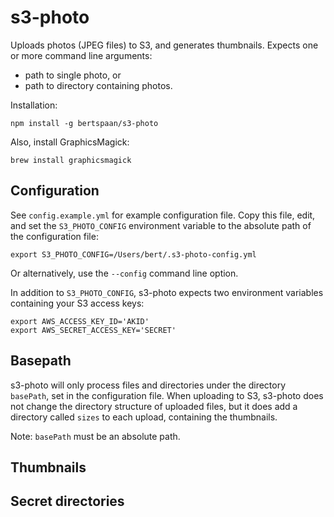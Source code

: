 # s3-photo

Uploads photos (JPEG files) to S3, and generates thumbnails. Expects one or more command line arguments:

- path to single photo, or
- path to directory containing photos.

Installation:

    npm install -g bertspaan/s3-photo

Also, install GraphicsMagick:

    brew install graphicsmagick

## Configuration

See `config.example.yml` for example configuration file. Copy this file, edit, and set the `S3_PHOTO_CONFIG` environment variable to the absolute path of the configuration file:

    export S3_PHOTO_CONFIG=/Users/bert/.s3-photo-config.yml

Or alternatively, use the `--config` command line option.

In addition to `S3_PHOTO_CONFIG`, s3-photo expects two environment variables containing your S3 access keys:

    export AWS_ACCESS_KEY_ID='AKID'
    export AWS_SECRET_ACCESS_KEY='SECRET'

## Basepath

s3-photo will only process files and directories under the directory `basePath`, set in the configuration file. When uploading to S3, s3-photo does not change the directory structure of uploaded files, but it does add a directory called `sizes` to each upload, containing the thumbnails.

Note: `basePath` must be an absolute path.

## Thumbnails

## Secret directories
